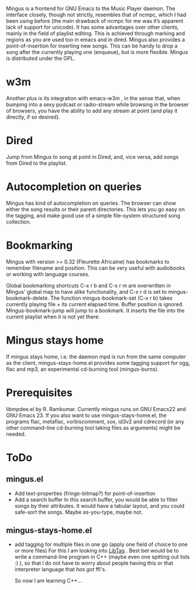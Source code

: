 Mingus is a frontend for GNU Emacs to the Music Player daemon. The
interface closely, though not strictly, resembles that of ncmpc, which
I had been using before (the main drawback of ncmpc for me was it’s
apparent lack of support for unicode). It has some advantages over
other clients, mainly in the field of playlist editing. This is
achieved through marking and regions as you are used too in emacs and
in dired. Mingus also provides a point-of-insertion for inserting new
songs. This can be handy to drop a song after the currently playing
one (enqueue), but is more flexible. Mingus is distributed under the
GPL.

w3m
===
Another plus is its integration with emacs-w3m , in the sense that,
when bumping into a sexy podcast or radio-stream while browsing in
the browser of browsers, you have the ability to add any stream at
point (and play it directly, if so desired).

Dired
=====
Jump from Mingus to song at point in Dired, and, vice versa, add songs
from Dired to the playlist.

Autocompletion on queries
=========================
Mingus has kind of autocompletion on queries. The browser can show
either the song results or their parent directories. This lets you go
easy on the tagging, and make good use of a simple file-system
structured song collection.

Bookmarking 
=========== 
Mingus with version >= 0.32 (Fleurette Africaine) has bookmarks to
remember filename and position. This can be very useful with
audiobooks or working with language courses.

Global bookmarking shortcuts C-x r b and C-x r m are overwritten in
Mingus' global map to have alike functionality, and C-x r d is set to
mingus-bookmark-delete. The function mingus-bookmark-set (C-x r b)
takes currently playing file + its current elapsed time. Buffer
position is ignored. Mingus-bookmark-jump will jump to a bookmark. It
inserts the file into the current playlist when it is not yet there.

Mingus stays home
=================
If mingus stays home, i.e. the daemon mpd is run from the same
computer as the client, mingus-stays-home.el provides some tagging
support for ogg, flac and mp3, an experimental cd-burning tool
(mingus-burns).

Prerequisites
=============
libmpdee.el by R. Ramkumar. Currently mingus runs on GNU Emacs22 and
GNU Emacs 23. If you also want to use mingus-stays-home.el, the
programs flac, metaflac, vorbiscomment, sox, id3v2 and cdrecord (or
any other command-line cd-burning tool taking files as arguments) might
be needed.

ToDo
====
mingus.el
---------
- Add text-properties (fringe-bitmap?) for point-of-insertion
- Add a search buffer In this search buffer, you would be able to
   filter songs by their attributes. It would have a tabular layout,
   and you could safe-sort the songs. Maybe as-you-type, maybe not.

mingus-stays-home.el
--------------------
- add tagging for multiple files in one go (apply one field of choice to one or more files)
   For this I am looking into [LibTag](http://developer.kde.org/~wheeler/taglib.html) . Best bet would be to write a
   command-line program in C++ (maybe even one spitting out lists :)
   ), so that I do not have to worry about people having this or that
   interpreter language that *has got* ffi's.

   So now I am learning C++...


